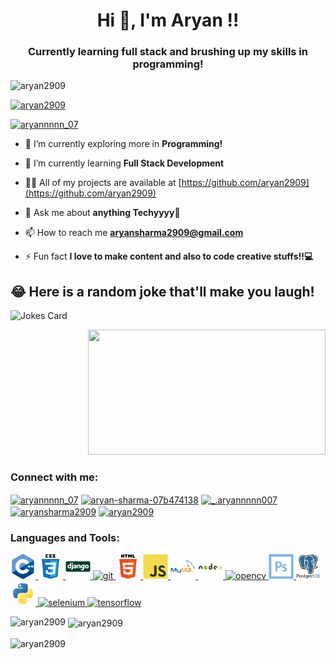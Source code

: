 <h1 align="center">Hi 👋, I'm Aryan !!</h1>
<h3 align="center">Currently learning full stack and brushing up my skills in programming!</h3>

<p align="left"> <img src="https://komarev.com/ghpvc/?username=aryan2909&label=Profile%20views&color=0e75b6&style=flat" alt="aryan2909" /> </p>

<p align="left"> <a href="https://github.com/ryo-ma/github-profile-trophy"><img src="https://github-profile-trophy.vercel.app/?username=aryan2909" alt="aryan2909" /></a> </p>

<p align="left"> <a href="https://twitter.com/aryannnnn_07" target="blank"><img src="https://img.shields.io/twitter/follow/aryannnnn_07?logo=twitter&style=for-the-badge" alt="aryannnnn_07" /></a> </p>

- 🔭 I’m currently exploring more in **Programming!**

- 🌱 I’m currently learning **Full Stack Development**

- 👨‍💻 All of my projects are available at [https://github.com/aryan2909](https://github.com/aryan2909)

- 💬 Ask me about **anything Techyyyy🤖**

- 📫 How to reach me **aryansharma2909@gmail.com**

- ⚡ Fun fact **I love to make content and also to code creative stuffs!!💻**
## 😂 Here is a random joke that'll make you laugh!
![Jokes Card](https://readme-jokes.vercel.app/api)
<p align="right"><img style="height:200px; width=100px" src="https://cdn.edu.buncee.com/rackspace/bnc-assets/animations/b7b0e81603cc2b33d502bb8e6280c096/859/1428011701_wavesbyyuki_01.gif" height="380" width="380" ></img></p>

<h3 align="left">Connect with me:</h3>
<p align="left">
<a href="https://twitter.com/aryannnnn_07" target="blank"><img align="center" src="https://raw.githubusercontent.com/rahuldkjain/github-profile-readme-generator/master/src/images/icons/Social/twitter.svg" alt="aryannnnn_07" height="30" width="40" /></a>
<a href="https://linkedin.com/in/aryan-sharma-07b474138" target="blank"><img align="center" src="https://raw.githubusercontent.com/rahuldkjain/github-profile-readme-generator/master/src/images/icons/Social/linked-in-alt.svg" alt="aryan-sharma-07b474138" height="30" width="40" /></a>
<a href="https://instagram.com/_.aryannnnn007" target="blank"><img align="center" src="https://raw.githubusercontent.com/rahuldkjain/github-profile-readme-generator/master/src/images/icons/Social/instagram.svg" alt="_.aryannnnn007" height="30" width="40" /></a>
<a href="https://codeforces.com/profile/aryansharma2909" target="blank"><img align="center" src="https://cdn.jsdelivr.net/npm/simple-icons@3.0.1/icons/codeforces.svg" alt="aryansharma2909" height="30" width="40" /></a>
<a href="https://www.leetcode.com/aryan2909" target="blank"><img align="center" src="https://raw.githubusercontent.com/rahuldkjain/github-profile-readme-generator/master/src/images/icons/Social/leet-code.svg" alt="aryan2909" height="30" width="40" /></a>
</p>

<h3 align="left">Languages and Tools:</h3>
<p align="left"> <a href="https://www.w3schools.com/cpp/" target="_blank"> <img src="https://raw.githubusercontent.com/devicons/devicon/master/icons/cplusplus/cplusplus-original.svg" alt="cplusplus" width="40" height="40"/> </a> <a href="https://www.w3schools.com/css/" target="_blank"> <img src="https://raw.githubusercontent.com/devicons/devicon/master/icons/css3/css3-original-wordmark.svg" alt="css3" width="40" height="40"/> </a> <a href="https://www.djangoproject.com/" target="_blank"> <img src="https://raw.githubusercontent.com/devicons/devicon/master/icons/django/django-original.svg" alt="django" width="40" height="40"/> </a> <a href="https://git-scm.com/" target="_blank"> <img src="https://www.vectorlogo.zone/logos/git-scm/git-scm-icon.svg" alt="git" width="40" height="40"/> </a> <a href="https://www.w3.org/html/" target="_blank"> <img src="https://raw.githubusercontent.com/devicons/devicon/master/icons/html5/html5-original-wordmark.svg" alt="html5" width="40" height="40"/> </a> <a href="https://developer.mozilla.org/en-US/docs/Web/JavaScript" target="_blank"> <img src="https://raw.githubusercontent.com/devicons/devicon/master/icons/javascript/javascript-original.svg" alt="javascript" width="40" height="40"/> </a> <a href="https://www.mysql.com/" target="_blank"> <img src="https://raw.githubusercontent.com/devicons/devicon/master/icons/mysql/mysql-original-wordmark.svg" alt="mysql" width="40" height="40"/> </a> <a href="https://nodejs.org" target="_blank"> <img src="https://raw.githubusercontent.com/devicons/devicon/master/icons/nodejs/nodejs-original-wordmark.svg" alt="nodejs" width="40" height="40"/> </a> <a href="https://opencv.org/" target="_blank"> <img src="https://www.vectorlogo.zone/logos/opencv/opencv-icon.svg" alt="opencv" width="40" height="40"/> </a> <a href="https://www.photoshop.com/en" target="_blank"> <img src="https://raw.githubusercontent.com/devicons/devicon/master/icons/photoshop/photoshop-line.svg" alt="photoshop" width="40" height="40"/> </a> <a href="https://www.postgresql.org" target="_blank"> <img src="https://raw.githubusercontent.com/devicons/devicon/master/icons/postgresql/postgresql-original-wordmark.svg" alt="postgresql" width="40" height="40"/> </a> <a href="https://www.python.org" target="_blank"> <img src="https://raw.githubusercontent.com/devicons/devicon/master/icons/python/python-original.svg" alt="python" width="40" height="40"/> </a> <a href="https://www.selenium.dev" target="_blank"> <img src="https://raw.githubusercontent.com/detain/svg-logos/780f25886640cef088af994181646db2f6b1a3f8/svg/selenium-logo.svg" alt="selenium" width="40" height="40"/> </a> <a href="https://www.tensorflow.org" target="_blank"> <img src="https://www.vectorlogo.zone/logos/tensorflow/tensorflow-icon.svg" alt="tensorflow" width="40" height="40"/> </a> </p>

<p><img align="left" src="https://github-readme-stats.vercel.app/api/top-langs?username=aryan2909&show_icons=true&locale=en&layout=compact" alt="aryan2909" /></p>

<p>&nbsp;<img align="center" src="https://github-readme-stats.vercel.app/api?username=aryan2909&show_icons=true&locale=en" alt="aryan2909" /></p>

<p><img align="center" src="https://github-readme-streak-stats.herokuapp.com/?user=aryan2909&" alt="aryan2909" /></p>

